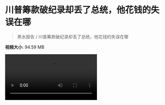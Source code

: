 # 川普筹款破纪录却丢了总统，他花钱的失误在哪

> 黑水报告 / 川普筹款破纪录却丢了总统，他花钱的失误在哪

**视频大小**: 94.59 MB

<div class="video"><video src="https://file.hsyhx.top/archive/黑水报告/川普筹款破纪录却丢了总统，他花钱的失误在哪.mp4" controls preload>🤔 您的浏览器不支持 video 标签</video></div>
